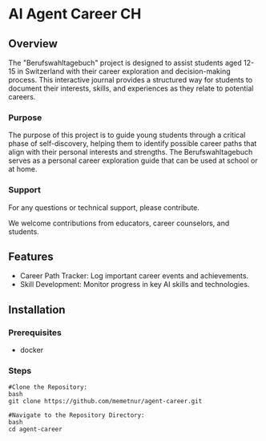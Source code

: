 # AI Agent Career CH

## Overview

The "Berufswahltagebuch" project is designed to assist students aged 12-15 in Switzerland with their career exploration and decision-making process. This interactive journal provides a structured way for students to document their interests, skills, and experiences as they relate to potential careers.

### Purpose

The purpose of this project is to guide young students through a critical phase of self-discovery, helping them to identify possible career paths that align with their personal interests and strengths. The Berufswahltagebuch serves as a personal career exploration guide that can be used at school or at home.

### Support

For any questions or technical support, please contribute.

We welcome contributions from educators, career counselors, and students.

## Features

- Career Path Tracker: Log important career events and achievements.
- Skill Development: Monitor progress in key AI skills and technologies.

## Installation

### Prerequisites
- docker
### Steps

```
#Clone the Repository:
bash
git clone https://github.com/memetnur/agent-career.git

#Navigate to the Repository Directory:
bash
cd agent-career
```
